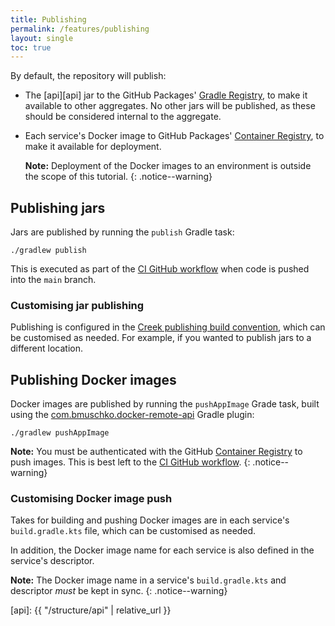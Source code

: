 ```yaml
---
title: Publishing
permalink: /features/publishing
layout: single
toc: true
---
```


By default, the repository will publish: 
 * The [api][api] jar to the GitHub Packages' [Gradle Registry][ghGradleReg], to make it available to other aggregates.
   No other jars will be published, as these should be considered internal to the aggregate.
 * Each service's Docker image to GitHub Packages' [Container Registry][ghContainerReg], to make it available for deployment.
   
   **Note:** Deployment of the Docker images to an environment is outside the scope of this tutorial.
   {: .notice--warning}

## Publishing jars

Jars are published by running the `publish` Gradle task:

```
./gradlew publish
```

This is executed as part of the [CI GitHub workflow][buildYml] when code is pushed into the `main` branch.

### Customising jar publishing

Publishing is configured in the [Creek publishing build convention][publishingConvention], which can be customised as needed.
For example, if you wanted to publish jars to a different location.

## Publishing Docker images

Docker images are published by running the `pushAppImage` Grade task, built using the [com.bmuschko.docker-remote-api][dockerPlugin] Gradle plugin:

```
./gradlew pushAppImage
```

**Note:** You must be authenticated with the GitHub [Container Registry][ghContainerReg] to push images. 
This is best left to the [CI GitHub workflow][buildYml].
{: .notice--warning}

### Customising Docker image push

Takes for building and pushing Docker images are in each service's `build.gradle.kts` file, which can be customised as needed.

In addition, the Docker image name for each service is also defined in the service's descriptor.

**Note:** The Docker image name in a service's `build.gradle.kts` and descriptor _must_ be kept in sync.
{: .notice--warning}

[ghGradleReg]: https://docs.github.com/en/packages/working-with-a-github-packages-registry/working-with-the-gradle-registry
[ghContainerReg]: https://docs.github.com/en/packages/working-with-a-github-packages-registry/working-with-the-container-registry
[publishingConvention]: https://github.com/creek-service/aggregate-template/blob/main/buildSrc/src/main/kotlin/creek-publishing-convention.gradle.kts
[buildYml]: https://github.com/creek-service/aggregate-template/blob/main/.github/workflows/build.yml
[dockerPlugin]: https://plugins.gradle.org/plugin/com.bmuschko.docker-remote-api
[api]: {{ "/structure/api" | relative_url }}
